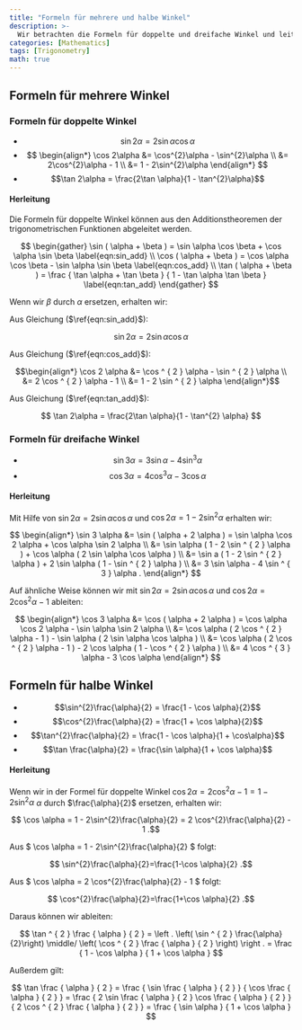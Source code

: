 ```yaml
---
title: "Formeln für mehrere und halbe Winkel"
description: >-
  Wir betrachten die Formeln für doppelte und dreifache Winkel und leiten die Formeln für mehrere Winkel aus den Additionstheoremen der trigonometrischen Funktionen ab. Außerdem leiten wir die Formeln für halbe Winkel aus den Formeln für doppelte Winkel ab.
categories: [Mathematics]
tags: [Trigonometry]
math: true
---
```


## Formeln für mehrere Winkel
### Formeln für doppelte Winkel
- $$ \sin 2\alpha = 2\sin \alpha \cos \alpha $$
- $$ \begin{align*} 
\cos 2\alpha &= \cos^{2}\alpha - \sin^{2}\alpha \\ 
&= 2\cos^{2}\alpha - 1 \\
&= 1 - 2\sin^{2}\alpha \end{align*} $$
- $$\tan 2\alpha = \frac{2\tan \alpha}{1 - \tan^{2}\alpha}$$

#### Herleitung
Die Formeln für doppelte Winkel können aus den Additionstheoremen der trigonometrischen Funktionen abgeleitet werden.

$$ \begin{gather} \sin ( \alpha + \beta ) = \sin \alpha \cos \beta + \cos \alpha \sin \beta \label{eqn:sin_add} \\
\cos ( \alpha + \beta ) = \cos \alpha \cos \beta - \sin \alpha \sin \beta \label{eqn:cos_add} \\
\tan ( \alpha + \beta ) = \frac { \tan \alpha + \tan \beta } { 1 - \tan \alpha \tan \beta } \label{eqn:tan_add} \end{gather} $$

Wenn wir $\beta$ durch $\alpha$ ersetzen, erhalten wir:

Aus Gleichung ($\ref{eqn:sin_add}$):

$$\sin 2\alpha = 2\sin \alpha \cos \alpha$$

Aus Gleichung ($\ref{eqn:cos_add}$):

$$\begin{align*} \cos 2 \alpha &= \cos ^ { 2 } \alpha - \sin ^ { 2 } \alpha \\ &= 2 \cos ^ { 2 } \alpha - 1 \\ &= 1 - 2 \sin ^ { 2 } \alpha \end{align*}$$

Aus Gleichung ($\ref{eqn:tan_add}$):

$$ \tan 2\alpha = \frac{2\tan \alpha}{1 - \tan^{2} \alpha} $$

### Formeln für dreifache Winkel
- $$\sin 3\alpha = 3\sin \alpha - 4\sin^{3}\alpha$$
- $$\cos 3\alpha = 4\cos^{3}\alpha - 3\cos \alpha$$

#### Herleitung
Mit Hilfe von $\sin 2\alpha = 2\sin\alpha \cos\alpha$ und $\cos 2 \alpha = 1 - 2\sin^{2}\alpha$ erhalten wir:

$$ \begin{align*} \sin 3 \alpha &= \sin ( \alpha + 2 \alpha ) = \sin \alpha \cos 2 \alpha + \cos \alpha \sin 2 \alpha \\ &= \sin \alpha ( 1 - 2 \sin ^ { 2 } \alpha ) + \cos \alpha ( 2 \sin \alpha \cos \alpha ) \\ &= \sin a ( 1 - 2 \sin ^ { 2 } \alpha ) + 2 \sin \alpha ( 1 - \sin ^ { 2 } \alpha ) \\ &= 3 \sin \alpha - 4 \sin ^ { 3 } \alpha . \end{align*} $$

Auf ähnliche Weise können wir mit $\sin 2\alpha = 2\sin\alpha \cos\alpha$ und $\cos 2 \alpha = 2\cos^{2}\alpha - 1$ ableiten:

$$ \begin{align*} \cos 3 \alpha &= \cos ( \alpha + 2 \alpha ) = \cos \alpha \cos 2 \alpha - \sin \alpha \sin 2 \alpha \\ &= \cos \alpha ( 2 \cos ^ { 2 } \alpha - 1 ) - \sin \alpha ( 2 \sin \alpha \cos \alpha ) \\ &= \cos \alpha ( 2 \cos ^ { 2 } \alpha - 1 ) - 2 \cos \alpha ( 1 - \cos ^ { 2 } \alpha ) \\ &= 4 \cos ^ { 3 } \alpha - 3 \cos \alpha \end{align*} $$

## Formeln für halbe Winkel
- $$\sin^{2}\frac{\alpha}{2} = \frac{1 - \cos \alpha}{2}$$
- $$\cos^{2}\frac{\alpha}{2} = \frac{1 + \cos \alpha}{2}$$
- $$\tan^{2}\frac{\alpha}{2} = \frac{1 - \cos \alpha}{1 + \cos\alpha}$$
- $$\tan \frac{\alpha}{2} = \frac{\sin \alpha}{1 + \cos \alpha}$$

#### Herleitung
Wenn wir in der Formel für doppelte Winkel $\cos 2\alpha = 2\cos^{2}\alpha - 1 = 1 - 2\sin^{2}\alpha$ $\alpha$ durch $\frac{\alpha}{2}$ ersetzen, erhalten wir:

$$ \cos \alpha = 1 - 2\sin^{2}\frac{\alpha}{2} = 2 \cos^{2}\frac{\alpha}{2} - 1 .$$

Aus $ \cos \alpha = 1 - 2\sin^{2}\frac{\alpha}{2} $ folgt:

$$ \sin^{2}\frac{\alpha}{2}=\frac{1-\cos \alpha}{2} .$$

Aus $ \cos \alpha = 2 \cos^{2}\frac{\alpha}{2} - 1 $ folgt:

$$ \cos^{2}\frac{\alpha}{2}=\frac{1+\cos \alpha}{2} .$$

Daraus können wir ableiten:

$$ \tan ^ { 2 } \frac { \alpha } { 2 } = \left . \left( \sin ^ { 2 } \frac{\alpha}{2}\right) \middle/ \left( \cos ^ { 2 } \frac { \alpha } { 2 } \right) \right . = \frac { 1 - \cos \alpha } { 1 + \cos \alpha } $$

Außerdem gilt:

$$ \tan \frac { \alpha } { 2 } = \frac { \sin \frac { \alpha } { 2 } } { \cos \frac { \alpha } { 2 } } = \frac { 2 \sin \frac { \alpha } { 2 } \cos \frac { \alpha } { 2 } } { 2 \cos ^ { 2 } \frac { \alpha } { 2 } } = \frac { \sin \alpha } { 1 + \cos \alpha } $$